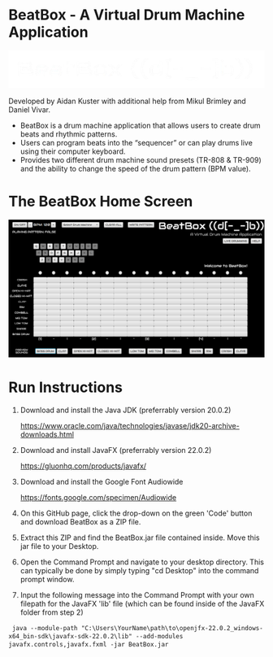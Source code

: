 # BeatBox - A Virtual Drum Machine Application

![image alt](https://github.com/aidankuster/BeatBox/blob/main/BeatBoxLogo-removebg-preview.png?raw=true)

Developed by Aidan Kuster with additional help from Mikul Brimley and Daniel Vivar.

- BeatBox is a drum machine application that allows users to create drum beats and rhythmic patterns.
- Users can program beats into the “sequencer” or can play drums live using their computer keyboard.
- Provides two different drum machine sound presets (TR-808 & TR-909) and the ability to change the speed of the drum pattern (BPM value).

# The BeatBox Home Screen
![image alt](https://github.com/aidankuster/BeatBox/blob/main/Screenshot%20(137).png?raw=true)

# Run Instructions
  1. Download and install the Java JDK (preferrably version 20.0.2)
     
     https://www.oracle.com/java/technologies/javase/jdk20-archive-downloads.html
  3. Download and install JavaFX (preferrably version 22.0.2)

     https://gluonhq.com/products/javafx/
  5. Download and install the Google Font Audiowide

     https://fonts.google.com/specimen/Audiowide
  7. On this GitHub page, click the drop-down on the green 'Code' button and download BeatBox as a ZIP file.
  8. Extract this ZIP and find the BeatBox.jar file contained inside. Move this jar file to your Desktop.
  9. Open the Command Prompt and navigate to your desktop directory. This can typically be done by simply typing "cd Desktop" into the command prompt window.
  10. Input the following message into the Command Prompt with your own filepath for the JavaFX 'lib' file (which can be found inside of the JavaFX folder from step 2)
     
     java --module-path "C:\Users\YourName\path\to\openjfx-22.0.2_windows-x64_bin-sdk\javafx-sdk-22.0.2\lib" --add-modules javafx.controls,javafx.fxml -jar BeatBox.jar
  
